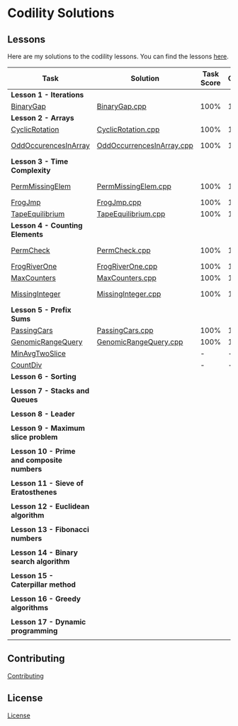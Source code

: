 # Codility Solutions

## Lessons

Here are my solutions to the codility lessons.  You can find the lessons [here](https://app.codility.com/programmers/lessons/1-iterations/).

| Task | Solution | Task Score | Correctness | Performance | Time Complexity| 
| ---- | -------- | ---------- | ----------- | ----------- | -------------- |
| **Lesson 1 - Iterations**| |
|[BinaryGap](https://app.codility.com/programmers/lessons/1-iterations/binary_gap/) | [BinaryGap.cpp](Lesson%2001%20-%20Iterations/BinaryGap.cpp) | 100% | 100% | N/A | N/A |
| **Lesson 2 - Arrays**| | | | | |
| [CyclicRotation](https://app.codility.com/programmers/lessons/2-arrays/cyclic_rotation/) | [CyclicRotation.cpp](Lesson%2002%20-%20Arrays/CyclicRotation.cpp) | 100% | 100% | N/A | N/A |
| [OddOccurencesInArray](https://app.codility.com/programmers/lessons/2-arrays/odd_occurrences_in_array/) |  [OddOccurrencesInArray.cpp](Lesson%2002%20-%20Arrays/OddOccurrencesInArray.cpp) | 100% | 100% | 100% | O(N) or O(N*log(N)) |
| **Lesson 3 - Time Complexity** | | | | | |
|[PermMissingElem](https://app.codility.com/programmers/lessons/3-time_complexity/perm_missing_elem/) | [PermMissingElem.cpp](Lesson%2003%20-%20Time%20Complexity/PermMissingElem.cpp) |  100% | 100% | 100% | O(N) or O(N*log(N)) |
|[FrogJmp](https://app.codility.com/programmers/lessons/3-time_complexity/frog_jmp/) | [FrogJmp.cpp](Lesson%2003%20-%20Time%20Complexity/FrogJmp.cpp) | 100% | 100% | 100% | O(1) |
|[TapeEquilibrium](https://app.codility.com/programmers/lessons/3-time_complexity/tape_equilibrium/) | [TapeEquilibrium.cpp](Lesson%2003%20-%20Time%20Complexity/TapeEquilibrium.cpp) | 100% | 100% | 100% | O(N) |
| **Lesson 4 - Counting Elements**| | | | | |
| [PermCheck](https://app.codility.com/programmers/lessons/4-counting_elements/perm_check/) | [PermCheck.cpp](Lesson%2004%20-%20Counting%20Elements/PermCheck.cpp) | 100% | 100% | 100% | O(N) or O(N*log(N)) |
| [FrogRiverOne](https://app.codility.com/programmers/lessons/4-counting_elements/frog_river_one/) | [FrogRiverOne.cpp](Lesson%2004%20-%20Counting%20Elements/FrogRiverOne.cpp) |100% | 100% | 100% | O(N) |
| [MaxCounters](https://app.codility.com/programmers/lessons/4-counting_elements/max_counters/) | [MaxCounters.cpp](Lesson%2004%20-%20Counting%20Elements/MaxCounters.cpp) |100% | 100% | 100% | O(N+M) |
| [MissingInteger](https://app.codility.com/programmers/lessons/4-counting_elements/missing_integer/) | [MissingInteger.cpp](Lesson%2004%20-%20Counting%20Elements/MissingInteger.cpp) |100% | 100% | 100% | O(N) or O(N*log(N)) |
| **Lesson 5 - Prefix Sums** | | | | | |
| [PassingCars](https://app.codility.com/programmers/lessons/5-prefix_sums/passing_cars/) | [PassingCars.cpp](Lesson%2005%20-%20Prefix%20Sums/PassingCars.cpp) | 100% | 100% | 100% | O(N) |
| [GenomicRangeQuery](https://app.codility.com/programmers/lessons/5-prefix_sums/genomic_range_query/) | [GenomicRangeQuery.cpp]((Lesson%2005%20-%20Prefix%20Sums/GenomicRangeQuery.cpp)) | 100% | 100% | 100% | O(N+M) |
| [MinAvgTwoSlice](https://app.codility.com/programmers/lessons/5-prefix_sums/min_avg_two_slice/) | []() | - | - | - | - |
| [CountDiv](https://app.codility.com/programmers/lessons/5-prefix_sums/count_div/) | []() | - | - | - | - |
| **Lesson 6 - Sorting** | | | | | |
|||||||
| **Lesson 7 - Stacks and Queues** | | | | | |
|||||||
| **Lesson 8 - Leader** | | | | | |
|||||||
| **Lesson 9 - Maximum slice problem** | | | | | |
|||||||
| **Lesson 10 - Prime and composite numbers** | | | | | |
|||||||
| **Lesson 11 - Sieve of Eratosthenes** | | | | | |
|||||||
| **Lesson 12 - Euclidean algorithm** | | | | | |
|||||||
| **Lesson 13 - Fibonacci numbers** | | | | | |
|||||||
| **Lesson 14 - Binary search algorithm** | | | | | |
|||||||
| **Lesson 15 - Caterpillar method** | | | | | |
|||||||
| **Lesson 16 - Greedy algorithms** | | | | | |
|||||||
| **Lesson 17 - Dynamic programming** | | | | | |
|||||||


## Contributing
[Contributing](CONTRIBUTING.md)

## License
[License](LICENSE.md)
